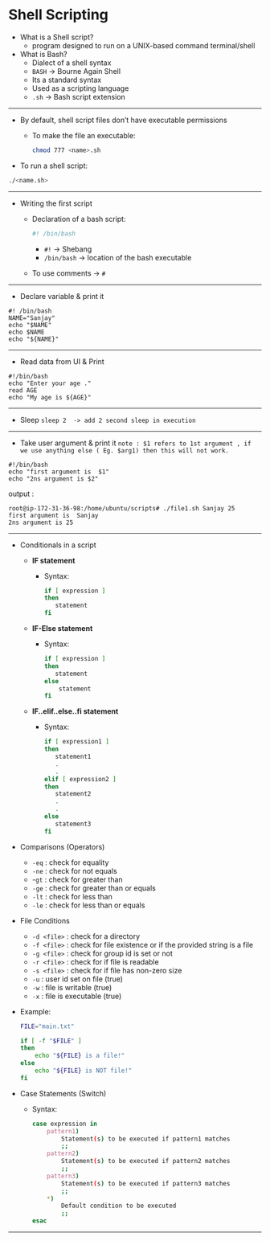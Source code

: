 # Shell Scripting

- What is a Shell script?
    - program designed to run on a UNIX-based command terminal/shell
- What is Bash?
    - Dialect of a shell syntax
    - `BASH` → Bourne Again Shell
    - Its a standard syntax
    - Used as a scripting language
    - `.sh` → Bash script extension

---

- By default, shell script files don’t have executable permissions
    - To make the file an executable:
        
        ```bash
        chmod 777 <name>.sh
        ```
        
- To run a shell script:

```bash
./<name.sh>
```

---

- Writing the first script
    - Declaration of a bash script:
        
        ```bash
        #! /bin/bash
        ```
        
        - `#!` → Shebang
        - `/bin/bash` → location of the bash executable
    - To use comments → `#`
---
- Declare variable & print it

```
#! /bin/bash 
NAME="Sanjay" 
echo "$NAME" 
echo $NAME  
echo "${NAME}" 
```

---
- Read data from UI & Print

``` 
#!/bin/bash
echo "Enter your age ."
read AGE  
echo "My age is ${AGE}" 
```

---
- Sleep
`sleep 2  -> add 2 second sleep in execution`

---
- Take user argument & print it
`note : $1 refers to 1st argument , if we use anything else ( Eg. $arg1) then this will not work.`

```
#!/bin/bash
echo "first argument is  $1"
echo "2ns argument is $2"
```
output : 
``` 
root@ip-172-31-36-98:/home/ubuntu/scripts# ./file1.sh Sanjay 25 
first argument is  Sanjay
2ns argument is 25
```
---
- Conditionals in a script
    - **IF statement**
        - Syntax:
            
            ```bash
            if [ expression ]
            then
               statement
            fi
            ```
            
    - **IF-Else statement**
        - Syntax:
            
            ```bash
            if [ expression ]
            then
               statement
            else
            	statement
            fi
            ```
            
    - **IF..elif..else..fi statement**
        - Syntax:
            
            ```bash
            if [ expression1 ]
            then
               statement1
               .
               .
            elif [ expression2 ]
            then
               statement2
               .
               .
            else
               statement3
            fi
            ```
            
- Comparisons (Operators)
    - `-eq` : check for equality
    - `-ne` : check for not equals
    - -`gt` : check for greater than
    - `-ge` : check for greater than or equals
    - `-lt` : check for less than
    - `-le` : check for less than or equals
- File Conditions
    - `-d <file>` : check for a directory
    - `-f <file>` : check for file existence or if the provided string is a file
    - `-g <file>` :  check for group id is set or not
    - `-r <file>` : check for if file is readable
    - `-s <file>` : check for if file has non-zero size
    - `-u` : user id set on file (true)
    - `-w` : file is writable (true)
    - `-x` : file is executable (true)
- Example:
    
    ```bash
    FILE="main.txt"
    
    if [ -f "$FILE" ]
    then
        echo "${FILE} is a file!"
    else
        echo "${FILE} is NOT file!"
    fi
    ```
    
- Case Statements (Switch)
    - Syntax:
        
        ```bash
        case expression in 
        	pattern1) 
        		Statement(s) to be executed if pattern1 matches 
        		;; 
        	pattern2) 
        		Statement(s) to be executed if pattern2 matches 
        		;; 
        	pattern3) 
        		Statement(s) to be executed if pattern3 matches 
        		;; 
        	*) 
        		Default condition to be executed 
        		;; 
        esac
        ```
---

